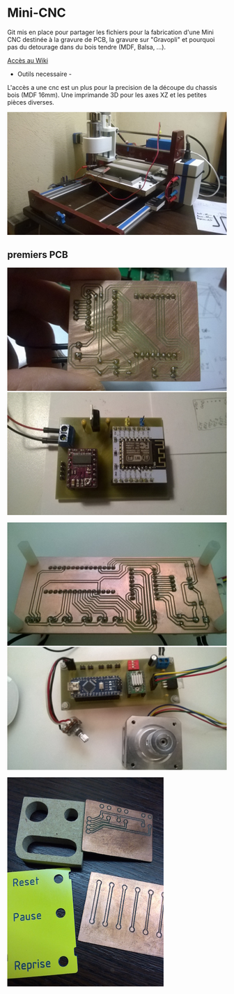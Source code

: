 # Mini-CNC
Git mis en place pour partager les fichiers pour la fabrication d'une Mini CNC destinée à la gravure de PCB, la gravure sur "Gravopli" et pourquoi pas du detourage dans du bois tendre (MDF, Balsa, ...).

[Accès au Wiki](https://github.com/Xav83130/Mini-CNC/wiki)


- Outils necessaire -

L'accès a une cnc est un plus pour la precision de la découpe du chassis bois (MDF 16mm).
Une imprimande 3D pour les axes XZ et les petites pièces diverses.

![alt tag](https://github.com/Xav83130/Mini-CNC/blob/master/Images/WP_20150607_001.jpg)

## premiers PCB

![alt tag](https://github.com/Xav83130/Mini-CNC/blob/master/Images/WP_20170102_010.jpg)
![alt tag](https://github.com/Xav83130/Mini-CNC/blob/master/Images/WP_20170102_006.jpg)

![alt tag](https://github.com/Xav83130/Mini-CNC/blob/master/Images/WP_20160319_003.jpg)
![alt tag](https://github.com/Xav83130/Mini-CNC/blob/master/Images/WP_20160319_005.png)

![alt tag](https://github.com/Xav83130/Mini-CNC/blob/master/Images/divers_tests.JPG)
